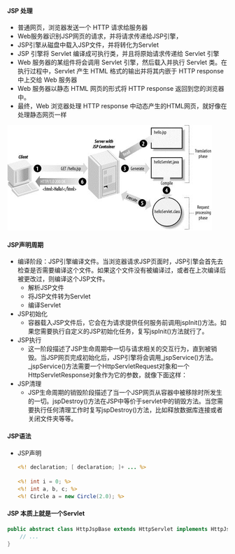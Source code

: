 #### JSP 处理

+   普通网页，浏览器发送一个 HTTP 请求给服务器
+   Web服务器识别JSP网页的请求，并将请求传递给JSP引擎，
+   JSP引擎从磁盘中载入JSP文件，并将转化为Servlet
+   JSP 引擎将 Servlet 编译成可执行类，并且将原始请求传递给 Servlet 引擎
+   Web 服务器的某组件将会调用 Servlet 引擎，然后载入并执行 Servlet 类。在执行过程中，Servlet 产生 HTML 格式的输出并将其内嵌于 HTTP response 中上交给 Web 服务器
+   Web 服务器以静态 HTML 网页的形式将 HTTP response 返回到您的浏览器中。
+   最终，Web 浏览器处理 HTTP response 中动态产生的HTML网页，就好像在处理静态网页一样

![img](../../../LeetCode刷题/images/jsp-processing.jpg)

#### JSP声明周期

+   编译阶段：JSP引擎编译文件。当浏览器请求JSP页面时，JSP引擎会首先去检查是否需要编译这个文件。如果这个文件没有被编译过，或者在上次编译后被更改过，则编译这个JSP文件。
    +   解析JSP文件
    +   将JSP文件转为Servlet
    +   编译Servlet
+   JSP初始化
    +   容器载入JSP文件后，它会在为请求提供任何服务前调用jspInit()方法。如果您需要执行自定义的JSP初始化任务，复写jspInit()方法就行了。
+   JSP执行
    +   这一阶段描述了JSP生命周期中一切与请求相关的交互行为，直到被销毁。当JSP网页完成初始化后，JSP引擎将会调用_jspService()方法。_jspService()方法需要一个HttpServletRequest对象和一个HttpServletResponse对象作为它的参数，就像下面这样：
+   JSP清理
    +   JSP生命周期的销毁阶段描述了当一个JSP网页从容器中被移除时所发生的一切。jspDestroy()方法在JSP中等价于servlet中的销毁方法。当您需要执行任何清理工作时复写jspDestroy()方法，比如释放数据库连接或者关闭文件夹等等。

#### JSP语法

+   JSP声明

    ```jsp
    <%! declaration; [ declaration; ]+ ... %>
    
    <%! int i = 0; %> 
    <%! int a, b, c; %> 
    <%! Circle a = new Circle(2.0); %> 
    ```

#### JSP 本质上就是一个Servlet

```java
public abstract class HttpJspBase extends HttpServlet implements HttpJspPage {
    // ...
}
```

